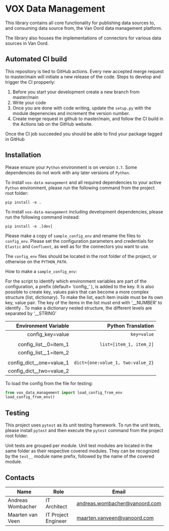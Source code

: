 # VOX Data Management
This library contains all core functionality for publishing data sources to, and consuming data source from, the Van Oord data management platform.

The library also houses the implementations of connectors for various data sources in Van Oord.

## Automated CI build

This repository is tied to GitHub actions. Every new accepted merge request to master/main will initiate a new release of the code. Steps to develop and trigger the CI propperly:

1. Before you start your development create a new branch from master/main
2. Write your code
3. Once you are done with code writing, update the `setup.py` with the module depenencies and increment the version number.
4. Create merge request in github to master/main, and follow the CI build in the Actions tab on the GitHub website.

Once the CI job succeeded you should be able to find your package tagged in GitHub


## Installation

Please ensure your `Python` environment is on version `3.7`. Some dependencies do not work with any later versions of `Python`.

To install `vox-data-management` and all required dependencies to your active `Python` environment, please run the following command from the project root folder:

```
pip install -e .
```

To install `vox-data-management` including development dependencies, please run the following command instead:

```
pip install -e .[dev]
```

Please make a copy of `sample_config_env` and rename the files to `config_env`.
Please set the configuration parameters and credentials for `Elastic` and `Confluent`, as well as for the connectors you want to use.

The `config_env` files should be located in the root folder of the project, or otherwise on the `PYTHON_PATH`.


How to make a `sample_config_env`:

For the script to identify which environment variables are part of the configuration, a prefix (default= ‘config_’ ), is added to the key. It is also possible to create key, values pairs that can become a more complex structure (list, dictionary).
To make the list, each item inside must be its own key, value pair.   The key of the items in the list must end with ‘__NUMBER’ to identify .
To make a dictionary nested structure, the different levels are separated by ‘__STRING’

|Environment Variable|Python Translation|
|------------:|---------:|
| config_key=value | ``key=value`` |
| | |
| config_list__0=item_1| ``list=[item_1, item_2]``|
| config_list__1=item_2| |
| | |
| config_dict__one=value_1| ``dict={one:value_1, two:value_2}``|
| config_dict__two=value_2| |

To load the config from the file for testing:
```python
from vox_data_management import load_config_from_env
load_config_from_env()
```

## Testing

This project uses `pytest` as its unit testing framework.
To run the unit tests, please install `pytest` and then execute the `pytest` command from the project root folder.

Unit tests are grouped per module.
Unit test modules are located in the same folder as their respective covered modules.
They can be recognized by the `test__` module name prefix, followed by the name of the covered module.

## Contacts

| Name              | Role                | Email                         |
| ----------------- | ------------------- | ----------------------------- |
| Andreas Wombacher | IT Architect        | andreas.wombacher@vanoord.com |
| Maarten van Veen  | IT Project Engineer | maarten.vanveen@vanoord.com   |

